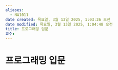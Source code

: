 ```yaml
---
aliases:
  - NA1011
date created: 목요일, 3월 13일 2025, 1:03:26 오전
date modified: 목요일, 3월 13일 2025, 1:04:48 오전
title: 프로그래밍 입문
교수: 
---
```


# 프로그래밍 입문

